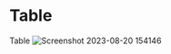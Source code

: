 # Table
 Table
![Screenshot 2023-08-20 154146](https://github.com/divyavaland1609/Table/assets/142478256/a151b77a-ab00-4b44-92cf-f3a8324a19fb)


